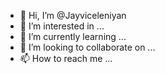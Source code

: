 - 👋 Hi, I’m @Jayviceleniyan
- 👀 I’m interested in ...
- 🌱 I’m currently learning ...
- 💞️ I’m looking to collaborate on ...
- 📫 How to reach me ...

<!---
Jayviceleniyan/Jayviceleniyan is a ✨ special ✨ repository because its `README.md` (this file) appears on your GitHub profile.
You can click the Preview link to take a look at your changes.
--->
